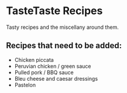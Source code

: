 # TasteTaste Recipes
Tasty recipes and the miscellany around them.

## Recipes that need to be added:
* Chicken piccata
* Peruvian chicken / green sauce
* Pulled pork / BBQ sauce
* Bleu cheese and caesar dressings
* Pastelon

